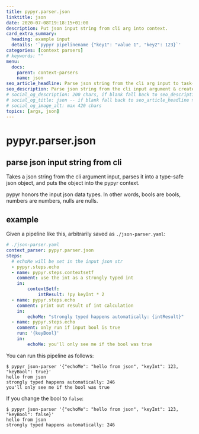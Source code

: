 ```yaml
---
title: pypyr.parser.json
linktitle: json
date: 2020-07-08T19:18:15+01:00
description: Put json input string from cli arg into context.
card_extra_summary:
  heading: example input
  details: '`pypyr pipelinename {"key1": "value 1", "key2": 123}`'
categories: [context parsers]
# keywords: ""
menu:
  docs:
    parent: context-parsers
    name: json
seo_article_headline: Parse json string from the cli arg input to task-runner.
seo_description: Parse json string from the cli input argument & create a strongly typed dict object from those values.
# social_og_description: 200 chars, if blank fall back to seo_description then description
# social_og_title: json -- if blank fall back to seo_article_headline > .Title. Max 70 chars
# social_og_image_alt: max 420 chars
topics: [args, json]
---
```

# pypyr.parser.json
## parse json input string from cli
Takes a json string from the cli argument input, parses it into a type-safe 
json object, and puts the object into the pypyr context.

pypyr honors the input json data types. In other words, bools are bools, numbers
are numbers, nulls are nulls.

## example
Given a pipeline like this, arbitrarily saved as `./json-parser.yaml`:
```yaml
# ./json-parser.yaml
context_parser: pypyr.parser.json
steps:
  # echoMe will be set in the input json str
  - pypyr.steps.echo
  - name: pypyr.steps.contextsetf
    comment: use the int as a strongly typed int
    in:
        contextSetf:
            intResult: !py keyInt * 2
  - name: pypyr.steps.echo
    comment: print out result of int calculation
    in:
        echoMe: "strongly typed happens automatically: {intResult}"
  - name: pypyr.steps.echo
    comment: only run if input bool is true
    run: '{keyBool}'
    in:
        echoMe: you'll only see me if the bool was true
```

You can run this pipeline as follows:
```text
$ pypyr json-parser '{"echoMe": "hello from json", "keyInt": 123, "keyBool": true}'
hello from json
strongly typed happens automatically: 246
you'll only see me if the bool was true
```

If you change the bool to `false`:
```text
$ pypyr json-parser '{"echoMe": "hello from json", "keyInt": 123, "keyBool": false}'
hello from json
strongly typed happens automatically: 246
```